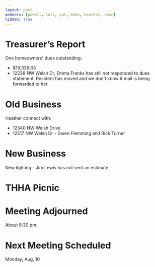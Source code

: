 ```yaml
---
layout: post
members: [powell, lori, pat, mike, heather, rose]
hidden: true
---
```

# Treasurer’s Report
One homeowners' dues outstanding:
- $19,339.63
- 12238 NW Welsh Dr, Emma Franks has still not responded to dues statement.  Resident has moved and we don't know if mail is being forwarded to her.
# Old Business
Heather connect with:
- 12340 NW Welsh Drive
- 12517 NW Welsh Dr - Gwen Flemming and Rick Turner

# New Business
New lighting - Jim Lewis has not sent an estimate.

# THHA Picnic

# Meeting Adjourned
About 8:30 pm.

# Next Meeting Scheduled
Monday, Aug, 10
